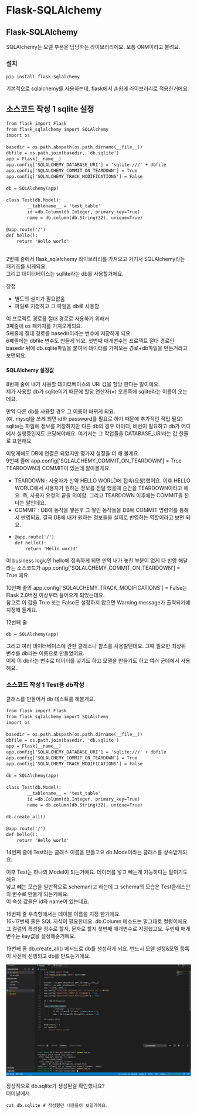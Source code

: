 # Flask-SQLAlchemy

## Flask-SQLAlchemy

SQLAlchemy는 모델 부분을 담당하는 라이브러리에요. 보통 ORM이라고 불려요. 

### 설치

```text
pip install flask-sqlalchemy
```

 기본적으로 sqlalchemy를 사용하는데, flask에서 손쉽게 라이브러리로 적용한거에요. 

##  소스코드 작성 1  sqlite 설정 

```text
from flask import Flask 
from flask_sqlalchemy import SQLAlchemy
import os 

basedir = os.path.abspath(os.path.dirname(__file__))
dbfile = os.path.join(basedir, 'db.sqlite')
app = Flask(__name__)
app.config['SQLALCHEMY_DATABASE_URI'] = 'sqlite:///' + dbfile
app.config['SQLALCHEMY_COMMIT_ON_TEARDOWN'] = True
app.config['SQLALCHEMY_TRACK_MODIFICATIONS'] = False

db = SQLAlchemy(app)

class Test(db.Model):
        __tablename__ = 'test_table'
        id =db.Column(db.Integer, primary_key=True)
        name = db.column(db.String(32), unique=True)

@app.route('/')
def hello():
    return 'Hello world'


```

2번째 줄에서 flask\_sqlalchemy 라이브러리를 가져오고 거기서 SQLAlchemy라는 패키즈를 써게되요.  
그리고 데이터베이스는 sqllite라는 db를 사용할거에요. 

장점 

* 별도의 설치가 필요없음 
* 파일로 지정하고 그 파일을 db로 사용함. 

이 프로젝트 경로를 절대 경로로 사용하기 위해서   
3째줄에 os 패키지를 가져오게되요.   
5째줄에 절대 경로를 basedir이라는 변수에 저장하게 되요.   
6째줄에는 dbfile 변수도 만들게 되요. 첫번째 매개변수는 프로젝트 절대 경로인 basedir 뒤에 db.sqlite파일을 붙여서 데이터를 가져오는 경로+db파일을 만든거라고 보면되요. 

####  SQLAlchemy 설정값

8번째 줄에 내가 사용할 데이터베이스의 URI 값을 할당 한다는 말이에요.   
제가 사용할 db가 sqlite이기 때문에 할당 연산자\(=\) 오른쪽에 sqlite라는 이름이 오는데요.   
  
만약 다른 db를 사용할 경우 그 이름이 바뀌게 되요.   
\(예. mysql을 쓰게 되면 id와 password를 필요로 하기 때문에 추가적인 작업 필요\)   
sqlite는 파일에 정보를 저장하지만 다른 db의 경우 아이디, 비번이 필요하고 db가 어디에서 실행중인지도 코딩해야해요. 여기서는 그 작업들을 DATABASE\_URI라는 값 한줄로 표현해요.   
  
이렇게해도 DB에 연결은 되었지만 몇가지 설정을 더 해 볼게요.   
9번째 줄에 app.config\['SQLALCHEMY\_COMMIT\_ON\_TEARDOWN'\] = True   
TEARDOWN과 COMMIT이 있는데 알아볼게요. 

* TEARDOWN : 사용자가 만약 HELLO WORLD에 접속\(요청\)했어요. 이후 HELLO WORLD에서 사용자가 원하는 정보를 전달 했을때  순간을 TEARDOWN이라고 해요.  즉, 사용자 요청의 끝을 의미함. 그리고 TEARDOWN 이후에는 COMMIT을 한다는 말인데요.  
* COMMIT : DB에 동작을 쌓은후 그 쌓인 동작들을 DB에 COMMIT 명령어를 통해서 반영되요.  결국 DB에 내가 원하는 정보들을 실제로 반영하는 역할이라고 보면 되요.  
* ```text
  @app.route('/')
  def hello():
      return 'Hello world'
  ```

 이 business logic인 hello에 접속하게 되면 만약 내가 놓친 부분이 없게 다 반영 해달라는 소스코드가 app.config\['SQLALCHEMY\_COMMIT\_ON\_TEARDOWN'\] = True 에요.   
  
10번째 줄의 app.config\['SQLALCHEMY\_TRACK\_MODIFICATIONS'\] = False는 Flask 2.0버전 이상부터 들어오게 되었는데요.   
참고로 이 값을 True 또는 False든 설정하지 않으면 Warning message가 출력되기에 지정해 둘게요. 

 12번째 줄 

```text
db = SQLAlchemy(app)
```

그리고 여러 데이터베이스에 관한 클래스나 함스를 사용할텐데요. 그때 필요한 최상위 변수를 db라는 이름으로 만들었어요.   
이제 이 db라는 변수로 데이터를 넣기도 하고 모델을 만들기도 하고 여러 군데에서 사용해요. 

### 소스코드 작성 1  Test용 db작성 

클래스를 만들어서 db 테스트를 해볼게요.   


```text
from flask import Flask 
from flask_sqlalchemy import SQLAlchemy
import os 

basedir = os.path.abspath(os.path.dirname(__file__))
dbfile = os.path.join(basedir, 'db.sqlite')
app = Flask(__name__)
app.config['SQLALCHEMY_DATABASE_URI'] = 'sqlite:///' + dbfile
app.config['SQLALCHEMY_COMMIT_ON_TEARDOWN'] = True
app.config['SQLALCHEMY_TRACK_MODIFICATIONS'] = False

db = SQLAlchemy(app)

class Test(db.Model):
        __tablename__ = 'test_table'
        id =db.Column(db.Integer, primary_key=True)
        name = db.column(db.String(32), unique=True)

db.create_all()

@app.route('/')
def hello():
    return 'Hello world'
```

14번째 줄에 Test라는 클래스 이름을 만들고요 db.Mode이라는 클래스를 상속받게되요.   
  
이후 Test는 하나의 Model이 되는거에요. 데이터를 넣고 빼는게 가능하다는 말이기도 해요.   
넣고 뺴는 모습을 일반적으로 schema라고 하는데 그 schema의 모습은 Test클래스안의 변수로 만들게 되는거에요.   
이 속성 값들은 id와 name이 있는데요.   


15번째 줄 우측항에서는 테이블 이름을 지정 한거에요.   
16~17번째 줄은 SQL 지식이 필요한데요. db.Column 메소드는 말그대로 컬럼이에요. 그 컬럼의 특성을 정수로 할지, 문자로 할지 첫번째 매개변수로 지정했고요. 두번째 매개변수는 key값을 설정해준거에요. 

19번째 줄 db.create\_all\(\) 메서드로 db를 생성하게 되요. 반드시 모델 설정&모델 등록이 사전에 진행되고 db를 만드는거에요. 



![db.sqlite&#xAC00; &#xC0DD;&#xC131;&#xB41C; &#xBAA8;&#xC2B5;](../../../.gitbook/assets/image%20%28223%29.png)

 정상적으로 db.sqlite가 생성된걸 확인했나요?  
터미널에서 

```text
cat db.sqlite # 작성했던 내용들이 보일거에요.
```

